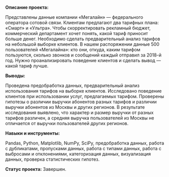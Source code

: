 **Описание проекта:**

Представлены данные компании «Мегалайн» — федерального оператора сотовой связи. Клиентам предлагают два тарифных плана: «Смарт» и «Ультра». Чтобы скорректировать рекламный бюджет, коммерческий департамент хочет понять, какой тариф приносит больше денег. Необходимо сделать предварительный анализ тарифов на небольшой выборке клиентов. В нашем распоряжении данные 500 пользователей «Мегалайна»: кто они, откуда, каким тарифом пользуются, сколько звонков и сообщений каждый отправил за 2018-й год. Нужно проанализировать поведение клиентов и сделать вывод — какой тариф лучше.

**Выводы:**

Проведена предобработка данных, предварительный анализ использования тарифов на выборке клиентов. Исследовано поведение клиентов при использовании услуг, предлагаемых тарифом. Проверены гипотезы о различии выручки абонентов разных тарифов и различии выручки абонентов из Москвы и других регионов.
В результате исследования выявлено, что характер и размер выручки от разных тарифов различен, а средняя выручка пользователей из Москвы не отличается от выручки пользователей других регионов.

**Навыки и инструменты:**

Pandas, Python, Matplotlib, NumPy, SciPy, предобработка данных, работа с дубликатами, пропусками данных, работа с типами данных, работа с выбросами и отклонениями,  категоризация данных, визуализация данных, проверка статистических гипотез.

**Статус проекта:** Завершен.
